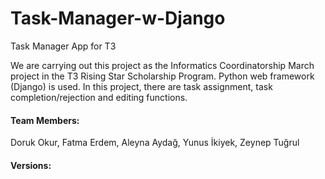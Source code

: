 # Task-Manager-w-Django
Task Manager App for T3

We are carrying out this project as the Informatics Coordinatorship March project in the T3 Rising Star Scholarship Program. 
Python web framework (Django) is used. 
In this project, there are task assignment, task completion/rejection and editing functions.

#### Team Members: 
Doruk Okur, Fatma Erdem, Aleyna Aydağ, Yunus İkiyek, Zeynep Tuğrul

#### Versions: 
